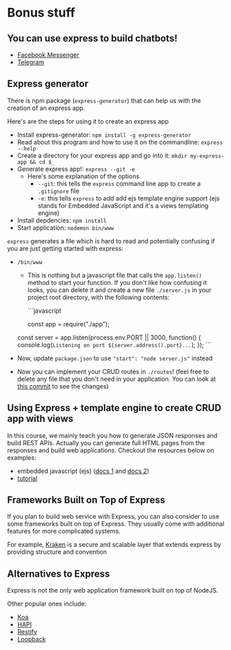 # Bonus stuff

## You can use express to build chatbots!

* [Facebook Messenger](https://messenger.fb.com/developers/resources/quickstart)
* [Telegram](https://core.telegram.org/api#getting-started)

## Express generator

There is npm package \(`express-generator`\) that can help us with the creation of an express app.

Here's are the steps for using it to create an express app

* Install express-generator: `npm install -g express-generator`
* Read about this program and how to use it on the commandline: `express --help`
* Create a directory for your express app and go into it: `mkdir my-express-app && cd $_`
* Generate express app!: `express --git -e`
  * Here's some explanation of the options
    * `--git`: this tells the `express` command line app to create a `.gitignore` file
    * `-e`: this tells `express` to add add ejs template engine support \(ejs stands for Embedded JavaScript and it's a views templating engine\)
* Install depdencies: `npm install`
* Start application: `nodemon bin/www`

`express` generates a file which is hard to read and potentially confusing if you are just getting started with express:

* `/bin/www`

  * This is nothing but a javascript file that calls the `app.listen()` method to start your function. If you don't like how confusing it looks, you can delete it and create a new file `./server.js` in your project root directory, with the following contents:

    \`\`\`javascript

    const app = require\("./app"\);

  const server = app.listen\(process.env.PORT \|\| 3000, function\(\) { console.log\(`Listening on port ${server.address().port}...`\); }\); \`\`\`

* Now, update `package.json` to use `"start": "node server.js"` instead
* Now you can implement your CRUD routes in `./routes`! \(feel free to delete any file that you don't need in your application. You can look at [this commit](https://github.com/thoughtworks-jumpstart/express-books-api/commit/550579b034ed03ebe2ed9af5e28447d01ed7b2d1) to see the changes\)

## Using Express + template engine to create CRUD app with views

In this course, we mainly teach you how to generate JSON responses and build REST APIs. Actually you can generate full HTML pages from the responses and build web applications. Checkout the resources below on examples:

* embedded javascript \(ejs\) \([docs 1](http://ejs.co/) and [docs 2](https://github.com/tj/ejs)\)
* [tutorial](https://scotch.io/tutorials/use-ejs-to-template-your-node-application)

## Frameworks Built on Top of Express

If you plan to build web service with Express, you can also consider to use some frameworks built on top of Express. They usually come with additional features for more complicated systems.

For example, [Kraken](http://krakenjs.com/) is a secure and scalable layer that extends express by providing structure and convention

## Alternatives to Express

Express is not the only web application framework built on top of NodeJS.

Other popular ones include:

* [Koa](https://koajs.com/)
* [HAPI](https://hapijs.com/)
* [Restify](http://restify.com/)
* [Loopback](https://loopback.io/)

